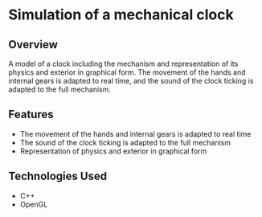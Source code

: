 # Simulation of a mechanical clock
## Overview
A model of a clock including the mechanism and representation of its physics and exterior in graphical form. The movement of the hands and internal gears is adapted to real time, and the sound of the clock ticking is adapted to the full mechanism.

## Features
- The movement of the hands and internal gears is adapted to real time
- The sound of the clock ticking is adapted to the full mechanism
- Representation of physics and exterior in graphical form

## Technologies Used
- C++
- OpenGL
